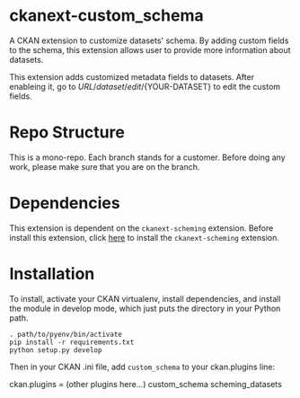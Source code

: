 # ckanext-custom_schema

A CKAN extension to customize datasets' schema. By adding custom fields to the schema, this extension allows user to provide more information about datasets.

This extension adds customized metadata fields to datasets. After enableing it, go to ${URL}/dataset/edit/${YOUR-DATASET} to edit the custom fields.

# Repo Structure 
This is a mono-repo. Each branch stands for a customer. Before doing any work, please make sure that you are on the branch. 

# Dependencies
This extension is dependent on the `ckanext-scheming` extension. Before install this extension, click [here](https://github.com/OpenGov-OpenData/ckanext-custom-schema) to install the `ckanext-scheming` extension.

# Installation
To install, activate your CKAN virtualenv, install dependencies, and install the module in develop mode, which just puts the directory in your Python path.

```
. path/to/pyenv/bin/activate
pip install -r requirements.txt
python setup.py develop
```

Then in your CKAN .ini file, add `custom_schema` to your ckan.plugins line:

ckan.plugins = (other plugins here...) custom_schema scheming_datasets
